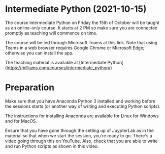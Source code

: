 # Intermediate Python (2021-10-15)

The course Intermediate Python on Friday the 15th of October will be taught as an online-only course. It starts at 2 PM so make sure you are connected promptly as teaching will commence on time.

The course will be led through Microsoft Teams at this link. Note that using Teams in a web browser requires Google Chrome or Microsoft Edge; otherwise you can install the app.

The teaching material is available at [Intermediate Python] (https://milliams.com/courses/intermediate_python/)

# Preparation

Make sure that you have Anaconda Python 3 installed and working before the sessions starts (or another way of writing and executing Python scripts).

The instructions for installing Anaconda are available for Linux for Windows and for MacOS.

Ensure that you have gone through the setting up of JuypterLab as in the material so that when we start the session, you're ready to go. There's a video going through this on YouTube. Also, check that you are able to write and run Python scripts as shown in this video.
